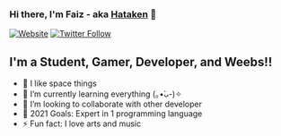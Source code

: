 ### Hi there, I'm Faiz - aka [Hataken][website] 👋

[![Website](https://img.shields.io/website?label=listanime.eu.org&style=for-the-badge&url=https%3A%2F%2Fwww.listanime.eu.org)](https://www.listanime.eu.org)
[![Twitter Follow](https://img.shields.io/twitter/follow/Hataken16?color=1DA1F2&logo=twitter&style=for-the-badge)](https://twitter.com/intent/follow?original_referer=https%3A%2F%2Fgithub.com%2FHataken16&screen_name=Hataken16)

## I'm a Student, Gamer, Developer, and Weebs!!

- 🔭 I like space things
- 🌱 I’m currently learning everything (｡•̀ᴗ-)✧
- 👯 I’m looking to collaborate with other developer
- 🥅 2021 Goals: Expert in 1 programming language
- ⚡ Fun fact: I love arts and music

<br />
<br />

[website]: https://www.listanime.eu.org
